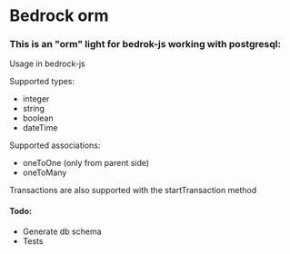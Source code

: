 # Bedrock orm
### This is an "orm" light for bedrok-js working with postgresql:

Usage in bedrock-js

Supported types:
- integer
- string
- boolean
- dateTime

Supported associations:
- oneToOne (only from parent side)
- oneToMany

Transactions are also supported with the startTransaction method

#### Todo:
- Generate db schema
- Tests




###
